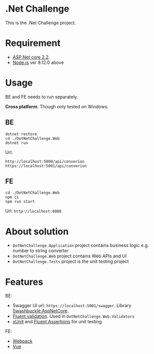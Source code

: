 .Net Challenge
====================================

This is the .Net Challenge project.

# Requirement
* [ASP.Net core 2.2](https://dotnet.microsoft.com/download).
* [Node.js](https://nodejs.org/en/download/package-manager/) ver 8.12.0 above

# Usage
BE and FE needs to run separately.

**Cross platform**. Though only tested on Windows.

## BE

```
dotnet restore
cd ./DotNetChallenge.Web
dotnet run
```

Url:
```
http://localhost:5000/api/converion
https://localhost:5001/api/converion
```

## FE

```
cd ./DotNetChallenge.Web
npm ci
npm run start
```

Url: `http://localhost:8080`

# About solution

* `DotNetChallenge.Application` project contains business logic e.g. number to string converter
* `DotNetChallenge.Web` project contains Web APIs and UI
* `DotNetChallenge.Tests` project is the unit testing project

# Features

BE:

* Swagger UI url: `https://localhost:5001/swagger`. Library [Swashbuckle.AspNetCore](https://github.com/domaindrivendev/Swashbuckle.AspNetCore).
* [Fluent validation](https://fluentvalidation.net/). Used in `DotNetChallenge.Web.Validators`
* [xUnit](https://xunit.github.io/) and [Fluent Assertions](https://fluentassertions.com/) for unit testing.

FE: 

* [Webpack](https://webpack.js.org/)
* [Vue](https://cn.vuejs.org/index.html)
